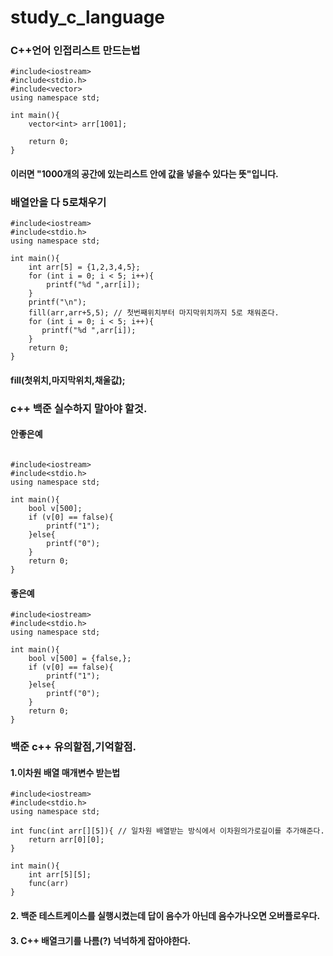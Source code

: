 # study_c_language

### C++언어 인접리스트 만드는법
```
#include<iostream>
#include<stdio.h>
#include<vector>
using namespace std;

int main(){
	vector<int> arr[1001];
	
	return 0;
}
```
#### 이러면 "1000개의 공간에 있는리스트 안에 값을 넣을수 있다는 뜻"입니다.

### 배열안을 다 5로채우기
```
#include<iostream>
#include<stdio.h> 
using namespace std;

int main(){
    int arr[5] = {1,2,3,4,5};
    for (int i = 0; i < 5; i++){
    	printf("%d ",arr[i]);
    }
    printf("\n");
    fill(arr,arr+5,5); // 첫번째위치부터 마지막위치까지 5로 채워준다. 
    for (int i = 0; i < 5; i++){
       printf("%d ",arr[i]);
    }
    return 0;
}
```
#### fill(첫위치,마지막위치,채울값);

### c++ 백준 실수하지 말아야 할것.

#### 안좋은예
```

#include<iostream>
#include<stdio.h> 
using namespace std;

int main(){
    bool v[500];
    if (v[0] == false){
        printf("1");
    }else{
        printf("0");
    }
    return 0;
}

```
#### 좋은예
```
#include<iostream>
#include<stdio.h> 
using namespace std;

int main(){
    bool v[500] = {false,};
    if (v[0] == false){
        printf("1");
    }else{
        printf("0");
    }
    return 0;
}
```

### 백준 c++ 유의할점,기억할점.
#### 1.이차원 배열 매개변수 받는법
```
#include<iostream>
#include<stdio.h> 
using namespace std;

int func(int arr[][5]){ // 일차원 배열받는 방식에서 이차원의가로길이를 추가해준다.
    return arr[0][0];
}

int main(){
    int arr[5][5];
    func(arr)
}
```
#### 2. 백준 테스트케이스를 실행시켰는데 답이 음수가 아닌데 음수가나오면 오버플로우다.
#### 3. C++ 배열크기를 나름(?) 넉넉하게 잡아야한다.
